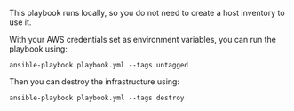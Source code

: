 This playbook runs locally, so you do not need to create a host inventory to use it.

With your AWS credentials set as environment variables, you can run the playbook using:
~~~~
ansible-playbook playbook.yml --tags untagged
~~~~
Then you can destroy the infrastructure using:
~~~~
ansible-playbook playbook.yml --tags destroy
~~~~
